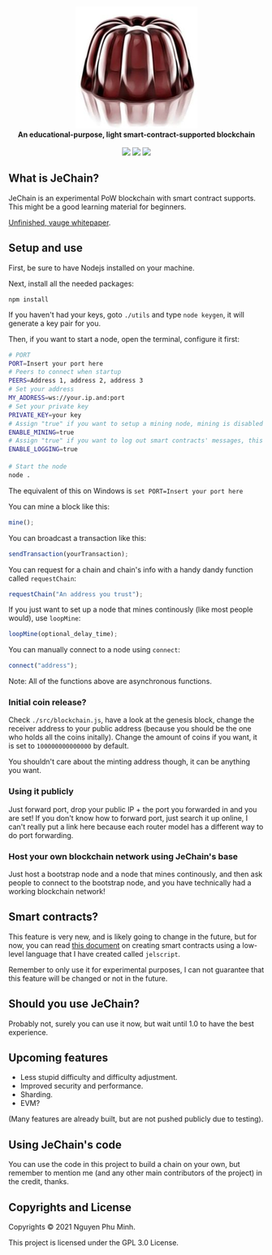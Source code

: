 <div align="center">
	<br/>
	<img src="./assets/extended-logo.png"/>
	<br/>
	<div><b>An educational-purpose, light smart-contract-supported blockchain</b></div>
	<br/>
	<a href="https://github.com/nguyenphuminh/JeChain/blob/master/LICENSE.md"><img src="https://img.shields.io/badge/license-GPLv3-blue.svg"/></a>
	<a href="https://github.com/nguyenphuminh/JeChain/releases"><img src="https://img.shields.io/github/package-json/v/nguyenphuminh/JeChain?label=stable"></a>
	<a href="https://snyk.io/test/github/nguyenphuminh/JeChain"><img src="https://snyk.io/test/github/nguyenphuminh/JeChain/badge.svg"/></a>
</div>

## What is JeChain?
JeChain is an experimental PoW blockchain with smart contract supports. This might be a good learning material for beginners.

[Unfinished, vauge whitepaper](https://nguyenphuminh.github.io/jechain-whitepaper.pdf).

## Setup and use
First, be sure to have Nodejs installed on your machine.

Next, install all the needed packages:
```
npm install
```

If you haven't had your keys, goto `./utils` and type `node keygen`, it will generate a key pair for you. 

Then, if you want to start a node, open the terminal, configure it first:
```sh
# PORT
PORT=Insert your port here
# Peers to connect when startup
PEERS=Address 1, address 2, address 3
# Set your address
MY_ADDRESS=ws://your.ip.and:port
# Set your private key
PRIVATE_KEY=your key
# Assign "true" if you want to setup a mining node, mining is disabled by default
ENABLE_MINING=true
# Assign "true" if you want to log out smart contracts' messages, this is disabled by default
ENABLE_LOGGING=true

# Start the node
node .
```

The equivalent of this on Windows is `set PORT=Insert your port here`

You can mine a block like this:
```js
mine();
```

You can broadcast a transaction like this:
```js
sendTransaction(yourTransaction);
```

You can request for a chain and chain's info with a handy dandy function called `requestChain`: 
```js
requestChain("An address you trust");
```

If you just want to set up a node that mines continously (like most people would), use `loopMine`:
```js
loopMine(optional_delay_time);
```

You can manually connect to a node using `connect`:
```js
connect("address");
```

Note: All of the functions above are asynchronous functions.

### Initial coin release?
Check `./src/blockchain.js`, have a look at the genesis block, change the receiver address to your public address (because you should be the one who holds all the coins initally). Change the amount of coins if you want, it is set to `100000000000000` by default.

You shouldn't care about the minting address though, it can be anything you want.

### Using it publicly
Just forward port, drop your public IP + the port you forwarded in and you are set! If you don't know how to forward port, just search it up online, I can't really put a link here because each router model has a different way to do port forwarding.

### Host your own blockchain network using JeChain's base
Just host a bootstrap node and a node that mines continously, and then ask people to connect to the bootstrap node, and you have technically had a working blockchain network!

## Smart contracts?
This feature is very new, and is likely going to change in the future, but for now, you can read [this document](./CONTRACT.md) on creating smart contracts using a low-level language that I have created called `jelscript`.

Remember to only use it for experimental purposes, I can not guarantee that this feature will be changed or not in the future.

## Should you use JeChain?
Probably not, surely you can use it now, but wait until 1.0 to have the best experience.

## Upcoming features
* Less stupid difficulty and difficulty adjustment.
* Improved security and performance.
* Sharding.
* EVM?

(Many features are already built, but are not pushed publicly due to testing).

## Using JeChain's code
You can use the code in this project to build a chain on your own, but remember to mention me (and any other main contributors of the project) in the credit, thanks.

## Copyrights and License
Copyrights © 2021 Nguyen Phu Minh.

This project is licensed under the GPL 3.0 License.
